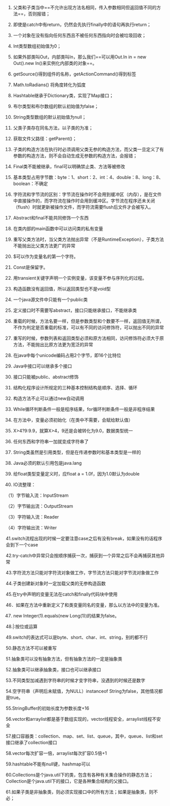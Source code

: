 1.  父类和子类当中==不允许出现方法名相同，传入参数相同但返回值不同的方法==，否则报错；

2.  即使是catch中有return，仍然会先执行finally中的语句再执行return；

3.  一个对象在没有指向任何东西且不被任何东西指向时会被垃圾回收；

4.  Int类型数组初始值为0；

5.  如果外部类叫Out，内部类叫In，那么我们==可以用Out.In in = new Out().new In()来实例化内部类的对象==。

6.  getSource()得到组件的名称，getActionCommand()得到标签

7.  Math.toRadians() 将角度转化为弧度

8.  Hashtable继承于Dictionary类，实现了Map接口；

9.  布尔类型和布尔数组的默认初始值为false；

10. String类型数组的默认初始值为null；

11. 父类子类存在同名方法，以子类的为准；

12. 获取文件父路径：getParent()；

13. 子类的构造方法在执行时必须调用父类无参的构造方法，而父类一旦定义了有参数的构造方法，则不会自动生成无参数的构造方法，会报错；

14. Final类不能被继承，final可以明确禁止类、方法等被修改

15. 基本类型占用字节数：byte：1、short：2、int：4、double：8、long：8、boolean：不确定

16. 字符流和字节流的区别：字节流在操作时不会用到缓冲区（内存），是在文件中直接操作的，而字符流在操作时会用到缓冲区。字节流在程序还未关闭（flush）时就更新被操作文件，而字符流需要flush后文件才会被写入。

17. Abstract和final不能共同修饰一个东西

18. 在类内部的main函数中可以访问类的私有变量

19. 重写父类方法时，当父类方法抛出异常（不是RuntimeException），子类方法不能抛出比父类方法更广的异常

20. $可以作为变量名的第一个字符。

21. Const是保留字。

22. 用transient关键字声明一个实例变量，该变量不参与序列化的过程。

23. 构造函数没有返回值，所以返回类型也不是void型

24. 一个java源文件中只能有一个public类

25. 定义接口时不需要写abstract，接口只能继承接口，不能继承类

26. 重载的时候，方法名要一样，但是参数类型和个数要不一样，返回值无所谓，不作为判定是否重载的标准，可以有不同的访问修饰符，可以抛出不同的异常

27. 重写的时候，参数列表和返回类型必须和原方法相同，访问修饰符必须大于原方法，不能抛出比原方法更为宽泛的异常

28. 在java中每个unicode编码占用2个字节，即16个比特位

29. Java中接口可以继承多个接口

30. 接口只能被public、abstract修饰

31. 结构化程序设计所规定的三种基本控制结构是顺序、选择、循环

32. 构造方法不止可以通过new自动调用

33. While循环判断条件一般是程序结果，for循环判断条件一般是非程序结果

34. 在方法中，变量必须初始化（在类中不需要，会赋给默认值）

35. X>4?9:9.9，就算X>4，9还是会被转化为9.0，数据类型统一

36. 任何东西和字符串一加就变成字符串了

37. String类虽然是引用类型，但是在传递参数时和基本类型是一样的

38. Java必须的默认引用包是java.lang

39. 给float类型变量定义时，应float a = 1.0f，因为1.0默认为double

40. IO流整理：

（1）字节输入流：InputStream

（2）字节输出流：OutputStream

（3）字符输入流：Reader

（4）字符输出流：Writer

41.switch流程出现的时候一定要注意case之后有没有break，如果没有的话程序会到下一个case

42.try-catch中异常只会按顺序捕获一次，捕获到一个异常之后不会再捕获其他异常

43.字符流方法只能对字符流对象做工作，字节流方法只能对字节流对象做工作

44.子类创建新对象时一定加载父类的无参构造函数

45.在try中声明的变量无法在catch和finally代码块中使用

46．如果在方法中重新定义了和类变量同名的变量，那么以方法中的变量为准。

47. new Integer(1).equals(new Long(1))的结果为false。

48.|:按位或运算

49.switch的表达式可以是byte、short、char、int、string，别的都不行

50.静态方法不可以被重写

51.抽象类可以没有抽象方法，但有抽象方法的一定是抽象类

52.抽象类可以继承抽象类，接口也可以继承接口

53.不同类型加减遇到字符串的时候才变字符串，没遇到的时候还是数字

54.空字符串（声明后未赋值，为NULL）instanceof String为false，其他情况都是true。

55.StringBuffer的初始长度为参数长度+16

56.vector和arraylist都是基于数组实现的，vector线程安全，arraylist线程不安全

57.接口容器类：collection、map、set、list、queue，其中，queue、list和set接口继承了collection接口

58.vector每次扩容一倍，arraylist每次扩容0.5倍+1

59.hashtable不能有null键，hashmap可以

60.Collections是个java.util下的类，包含有各种有关集合操作的静态方法；Collection是个java.util下的接口，它是各种集合结构的父接口。

61.如果子类是非抽象类，则必须实现接口中的所有方法；如果是抽象类，则不必；



 
